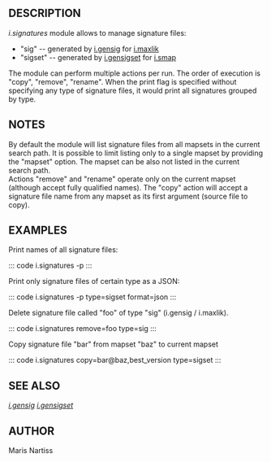 ## DESCRIPTION

*i.signatures* module allows to manage signature files:

-   \"sig\" -- generated by [i.gensig](i.gensig.html) for
    [i.maxlik](i.maxlik.html)
-   \"sigset\" -- generated by [i.gensigset](i.gensigset.html) for
    [i.smap](i.smap.html)

The module can perform multiple actions per run. The order of execution
is \"copy\", \"remove\", \"rename\". When the print flag is specified
without specifying any type of signature files, it would print all
signatures grouped by type.

## NOTES

By default the module will list signature files from all mapsets in the
current search path. It is possible to limit listing only to a single
mapset by providing the \"mapset\" option. The mapset can be also not
listed in the current search path.\
Actions \"remove\" and \"rename\" operate only on the current mapset
(although accept fully qualified names). The \"copy\" action will accept
a signature file name from any mapset as its first argument (source file
to copy).

## EXAMPLES

Print names of all signature files:

::: code
    i.signatures -p
:::

Print only signature files of certain type as a JSON:

::: code
    i.signatures -p type=sigset format=json
:::

Delete signature file called \"foo\" of type \"sig\" (i.gensig /
i.maxlik).

::: code
    i.signatures remove=foo type=sig
:::

Copy signature file \"bar\" from mapset \"baz\" to current mapset

::: code
    i.signatures copy=bar@baz,best_version type=sigset
:::

## SEE ALSO

*[i.gensig](i.gensig.html) [i.gensigset](i.gensigset.html)*

## AUTHOR

Maris Nartiss
